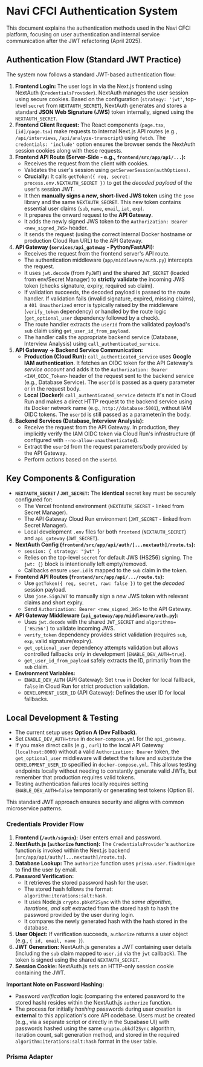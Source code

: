 # Navi CFCI Authentication System

This document explains the authentication methods used in the Navi CFCI platform, focusing on user authentication and internal service communication after the JWT refactoring (April 2025).

## Authentication Flow (Standard JWT Practice)

The system now follows a standard JWT-based authentication flow:

1.  **Frontend Login:** The user logs in via the Next.js frontend using NextAuth (`CredentialsProvider`). NextAuth manages the user session using secure cookies. Based on the configuration (`strategy: 'jwt'`, top-level `secret` from `NEXTAUTH_SECRET`), NextAuth generates and stores a standard **JSON Web Signature (JWS)** token internally, signed using the `NEXTAUTH_SECRET`.
2.  **Frontend Client Request:** The React components (`page.tsx`, `[id]/page.tsx`) make requests to internal Next.js API routes (e.g., `/api/interviews`, `/api/analyze-transcript`) using `fetch`. The `credentials: 'include'` option ensures the browser sends the NextAuth session cookies along with these requests.
3.  **Frontend API Route (Server-Side - e.g., `frontend/src/app/api/...`):**
    *   Receives the request from the client with cookies.
    *   Validates the user's session using `getServerSession(authOptions)`.
    *   **Crucially:** It calls `getToken({ req, secret: process.env.NEXTAUTH_SECRET })` to get the *decoded payload* of the user's session JWT.
    *   It then **manually signs a *new*, short-lived JWS token** using the `jose` library and the same `NEXTAUTH_SECRET`. This new token contains essential user claims (`sub`, `name`, `email`, `iat`, `exp`).
    *   It prepares the onward request to the **API Gateway**.
    *   It adds the newly signed JWS token to the `Authorization: Bearer <new_signed_JWS>` header.
    *   It sends the request (using the correct internal Docker hostname or production Cloud Run URL) to the API Gateway.
4.  **API Gateway (`services/api_gateway` - Python/FastAPI):**
    *   Receives the request from the frontend server's API route.
    *   The authentication middleware (`app/middleware/auth.py`) intercepts the request.
    *   It uses `jwt.decode` (from `PyJWT`) and the shared `JWT_SECRET` (loaded from env/Secret Manager) to **strictly validate** the incoming JWS token (checks signature, expiry, required `sub` claim).
    *   If validation succeeds, the decoded payload is passed to the route handler. If validation fails (invalid signature, expired, missing claims), a `401 Unauthorized` error is typically raised by the middleware (`verify_token` dependency) or handled by the route logic (`get_optional_user` dependency followed by a check).
    *   The route handler extracts the `userId` from the validated payload's `sub` claim using `get_user_id_from_payload`.
    *   The handler calls the appropriate backend service (Database, Interview Analysis) using `call_authenticated_service`.
5.  **API Gateway -> Backend Service Communication:**
    *   **Production (Cloud Run):** `call_authenticated_service` uses **Google IAM authentication**. It fetches an OIDC token for the API Gateway's *service account* and adds it to the `Authorization: Bearer <IAM_OIDC_Token>` header of the request sent to the backend service (e.g., Database Service). The `userId` is passed as a query parameter or in the request body.
    *   **Local (Docker):** `call_authenticated_service` detects it's not in Cloud Run and makes a direct HTTP request to the backend service using its Docker network name (e.g., `http://database:5001`), without IAM OIDC tokens. The `userId` is still passed as a parameter/in the body.
6.  **Backend Services (Database, Interview Analysis):**
    *   Receive the request from the API Gateway. In production, they implicitly verify the IAM OIDC token via Cloud Run's infrastructure (if configured with `--no-allow-unauthenticated`).
    *   Extract the `userId` from the request parameters/body provided by the API Gateway.
    *   Perform actions based on the `userId`.

## Key Components & Configuration

*   **`NEXTAUTH_SECRET` / `JWT_SECRET`:** The **identical** secret key must be securely configured for:
    *   The Vercel frontend environment (`NEXTAUTH_SECRET` - linked from Secret Manager).
    *   The API Gateway Cloud Run environment (`JWT_SECRET` - linked from Secret Manager).
    *   Local development `.env` files for both `frontend` (`NEXTAUTH_SECRET`) and `api_gateway` (`JWT_SECRET`).
*   **NextAuth Config (`frontend/src/app/api/auth/[...nextauth]/route.ts`):**
    *   `session: { strategy: "jwt" }`
    *   Relies on the top-level `secret` for default JWS (HS256) signing. The `jwt: {}` block is intentionally left empty/removed.
    *   Callbacks ensure `user.id` is mapped to the `sub` claim in the token.
*   **Frontend API Routes (`frontend/src/app/api/.../route.ts`):**
    *   Use `getToken({ req, secret, raw: false })` to get the *decoded* session payload.
    *   Use `jose.SignJWT` to manually sign a *new* JWS token with relevant claims and short expiry.
    *   Send `Authorization: Bearer <new_signed_JWS>` to the API Gateway.
*   **API Gateway Middleware (`api_gateway/app/middleware/auth.py`):**
    *   Uses `jwt.decode` with the shared `JWT_SECRET` and `algorithms=['HS256']` to validate incoming JWS.
    *   `verify_token` dependency provides strict validation (requires `sub`, `exp`, valid signature/expiry).
    *   `get_optional_user` dependency attempts validation but allows controlled fallbacks *only* in development (`ENABLE_DEV_AUTH=true`).
    *   `get_user_id_from_payload` safely extracts the ID, primarily from the `sub` claim.
*   **Environment Variables:**
    *   `ENABLE_DEV_AUTH` (API Gateway): Set `true` in Docker for local fallback, `false` in Cloud Run for strict production validation.
    *   `DEVELOPMENT_USER_ID` (API Gateway): Defines the user ID for local fallbacks.

## Local Development & Testing

*   The current setup uses **Option A (Dev Fallback)**.
*   Set `ENABLE_DEV_AUTH=true` in `docker-compose.yml` for the `api_gateway`.
*   If you make direct calls (e.g., `curl`) to the local API Gateway (`localhost:8000`) without a valid `Authorization: Bearer` token, the `get_optional_user` middleware will detect the failure and substitute the `DEVELOPMENT_USER_ID` specified in `docker-compose.yml`. This allows testing endpoints locally without needing to constantly generate valid JWTs, but remember that production requires valid tokens.
*   Testing authentication failures locally requires setting `ENABLE_DEV_AUTH=false` temporarily or generating test tokens (Option B).

This standard JWT approach ensures security and aligns with common microservice patterns.

### Credentials Provider Flow

1.  **Frontend (`/auth/signin`):** User enters email and password.
2.  **NextAuth.js (`authorize` function):** The `CredentialsProvider`'s `authorize` function is invoked within the Next.js backend (`src/app/api/auth/[...nextauth]/route.ts`).
3.  **Database Lookup:** The `authorize` function uses `prisma.user.findUnique` to find the user by email.
4.  **Password Verification:** 
    *   It retrieves the stored password hash for the user.
    *   The stored hash follows the format: `algorithm:iterations:salt:hash`.
    *   It uses Node.js `crypto.pbkdf2Sync` with the *same algorithm, iterations, and salt* extracted from the stored hash to hash the password provided by the user during login.
    *   It compares the newly generated hash with the hash stored in the database.
5.  **User Object:** If verification succeeds, `authorize` returns a user object (e.g., `{ id, email, name }`).
6.  **JWT Generation:** NextAuth.js generates a JWT containing user details (including the `sub` claim mapped to `user.id` via the `jwt` callback). The token is signed using the shared `NEXTAUTH_SECRET`.
7.  **Session Cookie:** NextAuth.js sets an HTTP-only session cookie containing the JWT.

**Important Note on Password Hashing:**

*   Password *verification* logic (comparing the entered password to the stored hash) resides within the NextAuth.js `authorize` function.
*   The process for initially *hashing* passwords during user creation is **external** to this application's core API codebase. Users must be created (e.g., via a separate script or directly in the Supabase UI) with passwords hashed using the same `crypto.pbkdf2Sync` algorithm, iteration count, salt generation method, and stored in the required `algorithm:iterations:salt:hash` format in the `User` table.

### Prisma Adapter